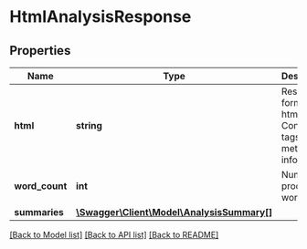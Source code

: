 # HtmlAnalysisResponse

## Properties
Name | Type | Description | Notes
------------ | ------------- | ------------- | -------------
**html** | **string** | Result in form of html. Contains tags with meta-information | 
**word_count** | **int** | Number of processed words | 
**summaries** | [**\Swagger\Client\Model\AnalysisSummary[]**](AnalysisSummary.md) |  | 

[[Back to Model list]](../README.md#documentation-for-models) [[Back to API list]](../README.md#documentation-for-api-endpoints) [[Back to README]](../README.md)


